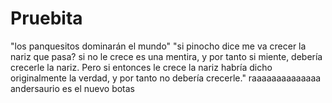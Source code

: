 # Pruebita
"los panquesitos dominarán el mundo"
"si pinocho dice me va crecer la nariz que pasa? si no le crece es una mentira, y por tanto si miente, debería crecerle la nariz. Pero si entonces le crece la nariz habría dicho originalmente la verdad, y por tanto no debería crecerle."
raaaaaaaaaaaaaa
andersaurio es el nuevo botas
